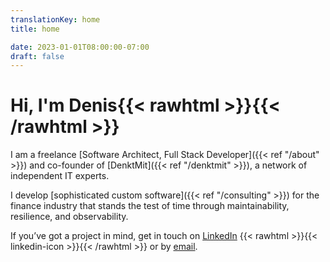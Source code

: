```yaml
---
translationKey: home
title: home

date: 2023-01-01T08:00:00-07:00
draft: false
---
```


# Hi, I'm Denis{{< rawhtml >}}<a href="https://andy-bell.co.uk/why-pay-8-for-a-check-mark-when-you-can-get-one-for-for-free/"><check-mark></check-mark></a>{{< /rawhtml >}}

I am a freelance [Software Architect, Full Stack Developer]({{< ref "/about" >}}) and co-founder of [DenktMit]({{< ref "/denktmit" >}}), a network of independent IT experts.

I develop [sophisticated custom software]({{< ref "/consulting" >}}) for the finance industry that stands the test of time through maintainability, resilience, and observability.

If you’ve got a project in mind, get in touch on [LinkedIn](https://www.linkedin.com/in/dmalolepszy) {{< rawhtml >}}<a href="https://www.linkedin.com/in/dmalolepszy" style="text-decoration: none">{{< linkedin-icon >}}</a>{{< /rawhtml >}} or by [email](mailto:kontakt@dmalo.de).
